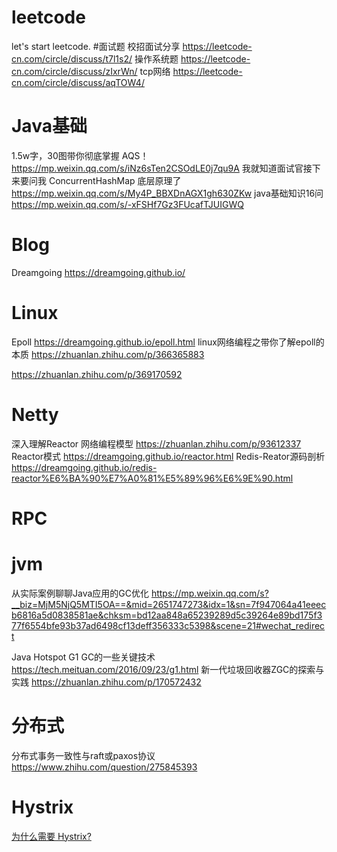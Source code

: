 # leetcode
let's start leetcode.
#面试题
校招面试分享
https://leetcode-cn.com/circle/discuss/t7l1s2/
操作系统题
https://leetcode-cn.com/circle/discuss/zIxrWn/
tcp网络
https://leetcode-cn.com/circle/discuss/aqTOW4/

# Java基础
1.5w字，30图带你彻底掌握 AQS！https://mp.weixin.qq.com/s/iNz6sTen2CSOdLE0j7qu9A
我就知道面试官接下来要问我 ConcurrentHashMap 底层原理了 https://mp.weixin.qq.com/s/My4P_BBXDnAGX1gh630ZKw
java基础知识16问 https://mp.weixin.qq.com/s/-xFSHf7Gz3FUcafTJUIGWQ

# Blog
Dreamgoing https://dreamgoing.github.io/
# Linux
Epoll 
https://dreamgoing.github.io/epoll.html
linux网络编程之带你了解epoll的本质
https://zhuanlan.zhihu.com/p/366365883

https://zhuanlan.zhihu.com/p/369170592

# Netty
深入理解Reactor 网络编程模型 https://zhuanlan.zhihu.com/p/93612337
Reactor模式 https://dreamgoing.github.io/reactor.html
Redis-Reator源码剖析 https://dreamgoing.github.io/redis-reactor%E6%BA%90%E7%A0%81%E5%89%96%E6%9E%90.html

# RPC

# jvm
从实际案例聊聊Java应用的GC优化
https://mp.weixin.qq.com/s?__biz=MjM5NjQ5MTI5OA==&mid=2651747273&idx=1&sn=7f947064a41eeecb6816a5d0838581ae&chksm=bd12aa848a65239289d5c39264e89bd175f377f6554bfe93b37ad6498cf13deff356333c5398&scene=21#wechat_redirect

Java Hotspot G1 GC的一些关键技术
https://tech.meituan.com/2016/09/23/g1.html
新一代垃圾回收器ZGC的探索与实践
https://zhuanlan.zhihu.com/p/170572432

# 分布式
分布式事务一致性与raft或paxos协议
https://www.zhihu.com/question/275845393

# Hystrix
[为什么需要 Hystrix?](https://mp.weixin.qq.com/s/Lkj0T1xpBj7DImYcGlz0Bg)
